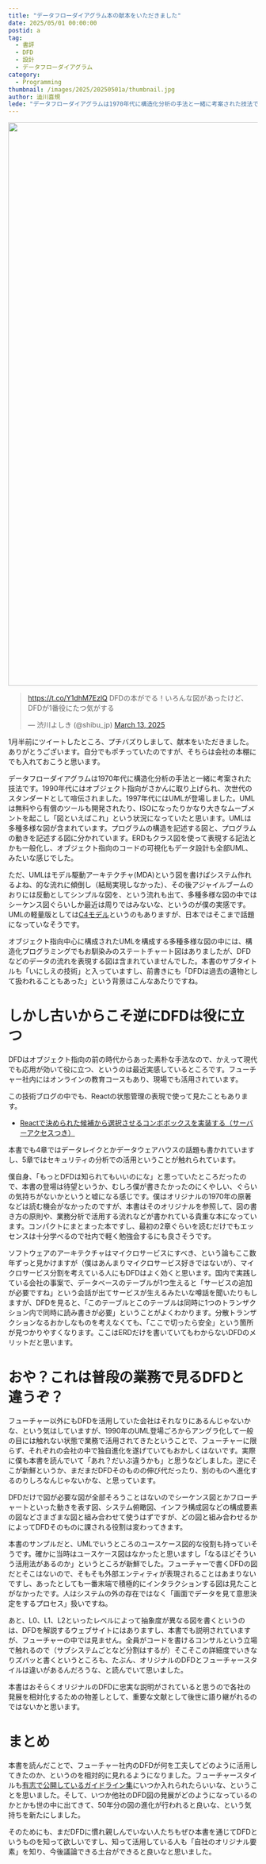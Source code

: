 ```yaml
---
title: "データフローダイアグラム本の献本をいただきました"
date: 2025/05/01 00:00:00
postid: a
tag:
  - 書評
  - DFD
  - 設計
  - データフローダイアグラム
category:
  - Programming
thumbnail: /images/2025/20250501a/thumbnail.jpg
author: 澁川喜規
lede: "データフローダイアグラムは1970年代に構造化分析の手法と一緒に考案された技法です。1990年代にはオブジェクト指向がさかんに取り上げられ、次世代のスタンダードとして喧伝されました。1997年代にはUMLが登場しました。"
---
```


<img src="/images/2025/20250501a/81oPs8cb96L._SL1500_.jpg" alt="" width="800" height="1135">

<blockquote class="twitter-tweet"><p lang="ja" dir="ltr"><a href="https://t.co/Y1dhM7EzlQ">https://t.co/Y1dhM7EzlQ</a> DFDの本がでる！いろんな図があったけど、DFDが1番役にたつ気がする</p>&mdash; 渋川よしき (@shibu_jp) <a href="https://twitter.com/shibu_jp/status/1900319135302901783?ref_src=twsrc%5Etfw">March 13, 2025</a></blockquote> <script async src="https://platform.twitter.com/widgets.js" charset="utf-8"></script>

1月半前にツイートしたところ、プチバズりしまして、献本をいただきました。ありがとうございます。自分でもポチっていたのですが、そちらは会社の本棚にでも入れておこうと思います。

データフローダイアグラムは1970年代に構造化分析の手法と一緒に考案された技法です。1990年代にはオブジェクト指向がさかんに取り上げられ、次世代のスタンダードとして喧伝されました。1997年代にはUMLが登場しました。UMLは無料やら有償のツールも開発されたり、ISOになったりかなり大きなムーブメントを起こし「図といえばこれ」という状況になっていたと思います。UMLは多種多様な図が含まれています。プログラムの構造を記述する図と、プログラムの動きを記述する図に分かれています。ERDもクラス図を使って表現する記法とかも一般化し、オブジェクト指向のコードの可視化もデータ設計も全部UML、みたいな感じでした。

ただ、UMLはモデル駆動アーキテクチャ(MDA)という図を書けばシステム作れるよね、的な流れに傾倒し（結局実現しなかった）、その後アジャイルブームのおりには反動としてシンプルな図を、という流れも出て、多種多様な図の中ではシーケンス図ぐらいしか最近は周りではみないな、というのが僕の実感です。UMLの軽量版としては[C4モデル](https://c4model.com/diagrams)というのもありますが、日本ではそこまで話題になっていなそうです。

オブジェクト指向中心に構成されたUMLを構成する多種多様な図の中には、構造化プログラミングでもお馴染みのステートチャート図はありましたが、DFDなどのデータの流れを表現する図は含まれていませんでした。本書のサブタイトルも「いにしえの技術」と入っていますし、前書きにも「DFDは過去の遺物として扱われることもあった」という背景はこんなあたりですね。

# しかし古いからこそ逆にDFDは役に立つ

DFDはオブジェクト指向の前の時代からあった素朴な手法なので、かえって現代でも応用が効いて役に立つ、というのは最近実感しているところです。フューチャー社内にはオンラインの教育コースもあり、現場でも活用されています。

この技術ブログの中でも、Reactの状態管理の表現で使って見たこともあります。

* [Reactで決められた候補から選択させるコンボボックスを実装する（サーバーアクセスつき）](https://future-architect.github.io/articles/20221213a/)

本書でも4章ではデータレイクとかデータウェアハウスの話題も書かれていますし、5章ではセキュリティの分析での活用ということが触れられています。

僕自身、「もっとDFDは知られてもいいのにな」と思っていたところだったので、本書の登場は待望というか、むしろ僕が書きたかったのにくやしい、ぐらいの気持ちがないかというと嘘になる感じです。僕はオリジナルの1970年の原著などは読む機会がなかったのですが、本書はそのオリジナルを参照して、図の書き方の原則や、業務分析で活用する流れなどが書かれている貴重な本になっています。コンパクトにまとまった本ですし、最初の2章ぐらいを読むだけでもエッセンスは十分学べるので社内で軽く勉強会するにも良さそうです。

ソフトウェアのアーキテクチャはマイクロサービスにすべき、という論もここ数年ずっと見かけますが（僕はあんまりマイクロサービス好きではないが）、マイクロサービス分割を考えている人にもDFDはよく効くと思います。国内で実践している会社の事案で、データベースのテーブルが1つ生えると「サービスの追加が必要ですね」という会話が出てサービスが生えるみたいな噂話を聞いたりもしますが、DFDを見ると、「このテーブルとこのテーブルは同時に1つのトランザクション内で同時に読み書きが必要」ということがよくわかります。分散トランザクションなるおかしなものを考えなくても、「ここで切ったら安全」という箇所が見つかりやすくなります。ここはERDだけを書いていてもわからないDFDのメリットだと思います。

# おや？これは普段の業務で見るDFDと違うぞ？

フューチャー以外にもDFDを活用していた会社はそれなりにあるんじゃないかな、という気はしていますが、1990年のUML登場ごろからアングラ化して一般の目には触れない状態で業務で活用されてきたということで、フューチャーに限らず、それぞれの会社の中で独自進化を遂げていてもおかしくはないです。実際に僕も本書を読んでいて「あれ？だいぶ違うかも」と思うなどしました。逆にそこが新鮮というか、まだまだDFDそのものの伸び代だったり、別のものへ進化するのりしろなんじゃないかな、と思っています。

DFDだけで図が必要な図が全部そろうことはないのでシーケンス図とかフローチャートといった動きを表す図、システム俯瞰図、インフラ構成図などの構成要素の図などさまざまな図と組み合わせて使うはずですが、どの図と組み合わせるかによってDFDそのものに課される役割は変わってきます。

本書のサンプルだと、UMLでいうところのユースケース図的な役割も持っていそうです。確かに当時はユースケース図はなかったと思いますし「なるほどそういう活用法があるのか」というところが新鮮でした。フューチャーで書くDFDの図だとそこはないので、そもそも外部エンティティが表現されることはあまりないですし、あったとしても一番末端で積極的にインタラクションする図は見たことがなかったです。人はシステムの外の存在ではなく「画面でデータを見て意思決定をするプロセス」扱いですね。

あと、L0、L1、L2といったレベルによって抽象度が異なる図を書くというのは、DFDを解説するウェブサイトにはありますし、本書でも説明されていますが、フューチャーの中では見ません。全員がコードを書けるコンサルという立場で触れるので（サブシステムごとなど分割はするが）そこそこの詳細度でいきなりズバッと書くというところも、たぶん、オリジナルのDFDとフューチャースタイルは違いがあるんだろうな、と読んでいて思いました。

本書はおそらくオリジナルのDFDに忠実な説明がされていると思うので各社の発展を相対化するための物差しとして、重要な文献として後世に語り継がれるのではないかと思います。

# まとめ

本書を読んだことで、フューチャー社内のDFDが何を工夫してどのように活用してきたのか、というのを相対的に見れるようになりました。フューチャースタイルも[有志で公開しているガイドライン集](https://future-architect.github.io/arch-guidelines/)にいつか入れられたらいいな、ということを思いました。そして、いつか他社のDFD図の発展がどのようになっているのかとかも世の中に出てきて、50年分の図の進化が行われると良いな、という気持ちを新たにしました。

そのためにも、まだDFDに慣れ親しんでいない人たちもぜひ本書を通じてDFDというものを知って欲しいですし、知って活用している人も「自社のオリジナル要素」を知り、今後議論できる土台ができると良いなと思いました。


